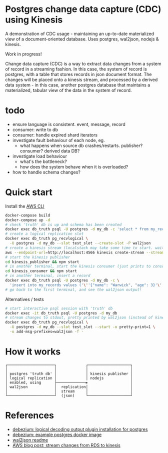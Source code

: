 # Postgres change data capture (CDC) using Kinesis

A demonstration of CDC usage - maintaining an up-to-date materialized view of a
document-oriented database. Uses postgres, wal2json, nodejs & kinesis.

Work in progress!

Change data capture (CDC) is a way to extract data changes from a system of
record in a streaming fashion. In this case, the system of record is postgres,
with a table that stores records in json document format. The changes will be
placed onto a kinesis stream, and processed by a derived data system - in this
case, another postgres database that maintains a materialized, tabular view of
the data in the system of record.


# todo
- ensure language is consistent. event, message, record
- consumer: write to db
- consumer: handle expired shard iterators
- investigate fault behaviour of each node, eg.
  - what happens when source db crashes/restarts. publisher? consumer? derived
    data DB?
- investigate load behaviour
  - what's the bottleneck?
  - how does the system behave when it is overloaded?
- how to handle schema changes?


# Quick start
Install the [AWS CLI](https://docs.aws.amazon.com/cli/latest/userguide/install-cliv2.html)

```sh
docker-compose build
docker-compose up -d
# check 'truth' db is up and schema has been created
docker exec db_truth psql -U postgres -d my_db -c 'select * from my_records;'
# create a logical replication slot
docker exec db_truth pg_recvlogical \
  -U postgres -d my_db --slot test_slot --create-slot -P wal2json
# create a kinesis stream (localstack may take some time to start. wait a bit.)
aws --endpoint-url=http://localhost:4566 kinesis create-stream --stream-name Foo --shard-count 1
# start the kinesis publisher
cd kinesis_publisher && npm start
# in another terminal, start the kinesis consumer (just prints to console at the moment)
cd kinesis_consumer && npm start
# in another terminal, insert a record
docker exec db_truth psql -U postgres -d my_db -c \
  'insert into my_records values ('\''{"name": "Warwick", "age": 3}'\'');'
# go back to the first terminal, and see the wal2json output!
```

Alternatives / tests
```sh
# start interactive psql session with 'truth' db
docker exec -it db_truth psql -U postgres -d my_db
# stream changes to stdout, pretty printed by wal2json (instead of kinesis publisher)
docker exec db_truth pg_recvlogical \
  -U postgres -d my_db --slot test_slot --start -o pretty-print=1 \
  -o add-msg-prefixes=wal2json -f -
```


# How it works
```
┌─────────────────────┐             ┌───────────────────┐
│                     │             │                   │
│ postgres 'truth db' │             │ kinesis publisher │
│ logical replication │             │ nodejs            │
│ enabled, using      ├─────────────►                   │
│ wal2json            │  replication│                   │
│                     │  stream     │                   │
└─────────────────────┘  (json)     └───────────────────┘
```


# References
- [debezium: logical decoding output plugin installation for postgres](https://debezium.io/documentation/reference/postgres-plugins.html)
- [debezium: example postgres docker image](https://github.com/debezium/docker-images/tree/master/postgres/9.6)
- [wal2json readme](https://github.com/eulerto/wal2json)
- [AWS blog post: stream changes from RDS to kinesis](https://aws.amazon.com/blogs/database/stream-changes-from-amazon-rds-for-postgresql-using-amazon-kinesis-data-streams-and-aws-lambda/)
